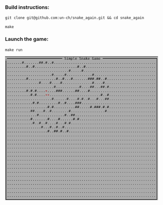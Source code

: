 ### Build instructions:
```
git clone git@github.com:un-ch/snake_again.git && cd snake_again
```
```
make
```
### Launch the game:
```
make run
```
![example](https://github.com/un-ch/another_snake_game/blob/main_loop_refactoring/screenshot.png)
